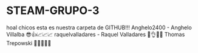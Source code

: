 # STEAM-GRUPO-3
hoal chicos esta es nuestra carpeta de GITHUB!!!
Anghelo2400 - Anghelo Villalba 😎👍📈📈📈
raquelvalladares - Raquel Valladares 🍕👌😉🙌
Thomas Trepowski 🍃🍃🍃🍃🍃
